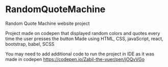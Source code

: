# RandomQuoteMachine
Random Quote Machine website project

Project made on codepen that displayed random colors and quotes every time the user presses the button
Made using HTML, CSS, javaScript, react, bootstrap, babel, SCSS

You may need to add additional code to run the project in IDE as it was made in codepen
https://codepen.io/Zabil-the-vuer/pen/jOQvVGo
